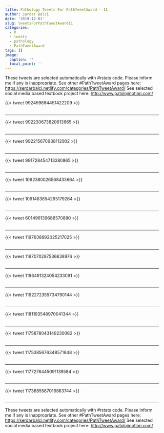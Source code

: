 ```yaml
---
title: Pathology Tweets For PathTweetAward - 11
author: Serdar Balci
date: '2019-12-01'
slug: tweetsForPathTweetAward11
categories:
  - R
  - tweets
  - pathology
  - PathTweetAward
tags: []
image:
  caption: ''
  focal_point: ''
---
```



These tweets are selected automatically with #rstats code. Please inform me if any is inappropriate.
See other #PathTweetAward pages here: https://serdarbalci.netlify.com/categories/PathTweetAward/ 
See selected social media based textbook project here: http://www.patolojinotlari.com/

{{< tweet 992499884451422209 >}}
<br>
<br>
<hr>
{{< tweet 992230673820913665 >}}
<br>
<br>
<hr>
{{< tweet 992215670938112002 >}}
<br>
<br>
<hr>
{{< tweet 991728454713380865 >}}
<br>
<br>
<hr>
{{< tweet 1092380026568433664 >}}
<br>
<br>
<hr>
{{< tweet 1091483854295179264 >}}
<br>
<br>
<hr>
{{< tweet 601499139688570880 >}}
<br>
<br>
<hr>
{{< tweet 1197608692025217025 >}}
<br>
<br>
<hr>
{{< tweet 1197070297536638976 >}}
<br>
<br>
<hr>
{{< tweet 1196491324054233091 >}}
<br>
<br>
<hr>
{{< tweet 1162272355734790144 >}}
<br>
<br>
<hr>
{{< tweet 1181193548970041344 >}}
<br>
<br>
<hr>
{{< tweet 1175878043149230082 >}}
<br>
<br>
<hr>
{{< tweet 1175385676348571648 >}}
<br>
<br>
<hr>
{{< tweet 1177276445091139584 >}}
<br>
<br>
<hr>
{{< tweet 1173885587016863744 >}}
<br>
<br>
<hr>


These tweets are selected automatically with #rstats code. Please inform me if any is inappropriate.
See other #PathTweetAward pages here: https://serdarbalci.netlify.com/categories/PathTweetAward/ 
See selected social media based textbook project here: http://www.patolojinotlari.com/

